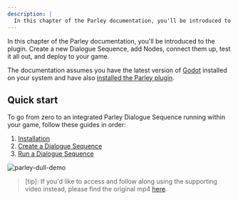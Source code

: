 ```yaml
---
description: |
  In this chapter of the Parley documentation, you'll be introduced to the plugin at dev and runtime. Create a new Dialogue Sequence, add a wide variety of Nodes, connect them up, test them out, and deploy to your game.
---
```


In this chapter of the Parley documentation, you'll be introduced to the plugin.
Create a new Dialogue Sequence, add Nodes, connect them up, test it all out, and
deploy to your game.

The documentation assumes you have the latest version of
[Godot](https://godotengine.org/) installed on your system and have also
[installed the Parley plugin](../getting-started/installation.md).

## Quick start

To go from zero to an integrated Parley Dialogue Sequence running within your
game, follow these guides in order:

1. [Installation](./installation.md)
2. [Create a Dialogue Sequence](./create-dialogue-sequenceallation.md)
3. [Run a Dialogue Sequence](./run-dialogue-sequence.md)

![parley-dull-demo](../../../www/static/docs/parley-full-demo.gif)

> [tip]: If you'd like to access and follow along using the supporting video
> instead, please find the original mp4
> [here](https://github.com/bisterix-studio/parley/blob/main/www/static/docs/parley-full-demo.mp4).
